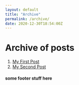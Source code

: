```yaml
---
layout: default
title: "Archive"
permalink: /archive/
date: 2020-12-30T18:54:00Z
---
```


# Archive of posts

1. [My First Post](/newsletter/posts/my-first-post "My First Post")
2. [My Second Post](/newsletter/posts/my-second-post)

#### some footer stuff here
